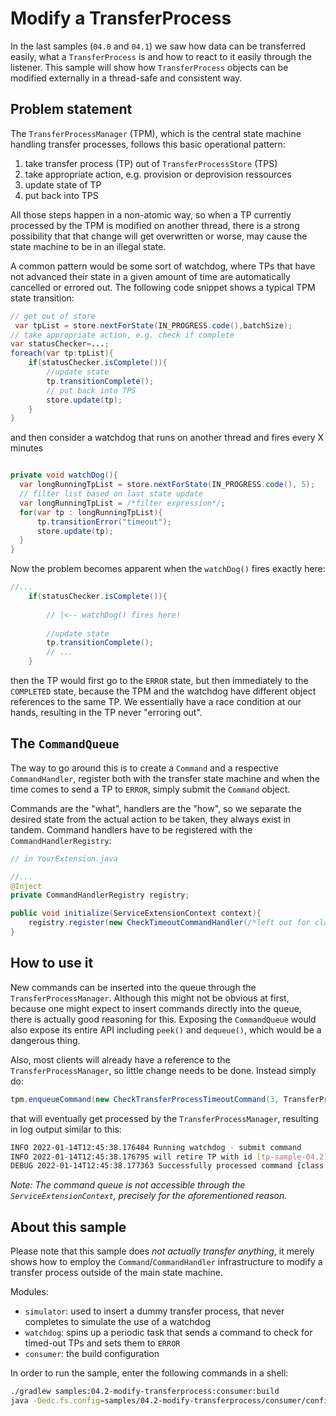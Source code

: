# Modify a TransferProcess

In the last samples (`04.0` and `04.1`) we saw how data can be transferred easily, what a `TransferProcess` is and how
to react to it easily through the listener. This sample will show how `TransferProcess` objects can be modified
externally in a thread-safe and consistent way.



## Problem statement

The `TransferProcessManager` (TPM), which is the central state machine handling transfer processes, follows this basic
operational pattern:

1. take transfer process (TP) out of `TransferProcessStore` (TPS)
2. take appropriate action, e.g. provision or deprovision ressources
3. update state of TP
4. put back into TPS

All those steps happen in a non-atomic way, so when a TP currently processed by the TPM is modified on another thread,
there is a strong possibility that that change will get overwritten or worse, may cause the state machine to be in an
illegal state.

A common pattern would be some sort of watchdog, where TPs that have not advanced their state in a given amount of time
are automatically cancelled or errored out. The following code snippet shows a typical TPM state transition:

```java
// get out of store
 var tpList = store.nextForState(IN_PROGRESS.code(),batchSize);
// take appropriate action, e.g. check if complete
var statusChecker=...;
foreach(var tp:tpList){
    if(statusChecker.isComplete()){
        //update state
        tp.transitionComplete();
        // put back into TPS
        store.update(tp);
    }
}
```
and then consider a watchdog that runs on another thread and fires every X minutes
```java

private void watchDog(){
  var longRunningTpList = store.nextForState(IN_PROGRESS.code(), 5);
  // filter list based on last state update
  var longRunningTpList = /*filter expression*/;
  for(var tp : longRunningTpList){
      tp.transitionError("timeout");
      store.update(tp);
  }
}
```

Now the problem becomes apparent when the `watchDog()` fires exactly here:
```java
//...
    if(statusChecker.isComplete()){
        
        // |<-- watchDog() fires here!
            
        //update state
        tp.transitionComplete();
        // ...
    }
```

then the TP would first go to the `ERROR` state, but then immediately to the `COMPLETED` state, because the TPM and the watchdog
have different object references to the same TP. We essentially have a race condition at our hands, resulting in the TP never 
"erroring out".

## The `CommandQueue`
The way to go around this is to create a `Command` and a respective `CommandHandler`, register both with the transfer state machine and 
when the time comes to send a TP to `ERROR`, simply submit the `Command` object.

Commands are the "what", handlers are the "how", so we separate the desired state from the actual action to be taken, they always exist
in tandem. Command handlers have to be registered with the `CommandHandlerRegistry`:
```java
// in YourExtension.java

//...
@Inject
private CommandHandlerRegistry registry;

public void initialize(ServiceExtensionContext context){
    registry.register(new CheckTimeoutCommandHandler(/*left out for clarity*/);
}
```

## How to use it 
New commands can be inserted into the queue through the `TransferProcessManager`. Although this might not be obvious at first, because
one might expect to insert commands directly into the queue, there is actually good reasoning for this.
Exposing the `CommandQueue` would also expose its entire API including `peek()` and `dequeue()`, which would be a dangerous thing.

Also, most clients will already have a reference to the `TransferProcessManager`, so little change needs to be done. Instead simply
do:
```java
tpm.enqueueCommand(new CheckTransferProcessTimeoutCommand(3, TransferProcessStates.IN_PROGRESS, Duration.ofSeconds(10)));
```

that will eventually get processed by the `TransferProcessManager`, resulting in log output similar to this: 

```bash
INFO 2022-01-14T12:45:38.176484 Running watchdog - submit command
INFO 2022-01-14T12:45:38.176795 will retire TP with id [tp-sample-04.2] due to timeout
DEBUG 2022-01-14T12:45:38.177363 Successfully processed command [class org.eclipse.dataspaceconnector.samples.sample042.CheckTransferProcessTimeoutCommand]
```

_Note: The command queue is not accessible through the `ServiceExtensionContext`, precisely for the aforementioned reason._

## About this sample
Please note that this sample does _not actually transfer anything_, it merely shows how to employ the `Command`/`CommandHandler`
infrastructure to modify a transfer process outside of the main state machine.

Modules:
- `simulator`: used to insert a dummy transfer process, that never completes to simulate the use of a watchdog
- `watchdog`: spins up a periodic task that sends a command to check for timed-out TPs and sets them to `ERROR`
- `consumer`: the build configuration

In order to run the sample, enter the following commands in a shell:

```bash
./gradlew samples:04.2-modify-transferprocess:consumer:build
java -Dedc.fs.config=samples/04.2-modify-transferprocess/consumer/config.properties -jar samples/04.2-modify-transferprocess/consumer/build/libs/consumer.jar
```
